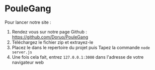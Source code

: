 # PouleGang

Pour lancer notre site :
1) Rendez vous sur notre page Github : https://github.com/Doruo/PouleGang
2) Téléchargez le fichier zip et extrayez-le
3) Placez le dans le repertoire du projet puis Tapez la commande `node server.js`
4) Une fois cela fait, entrez `127.0.0.1:3000` dans l'adresse de votre navigateur web